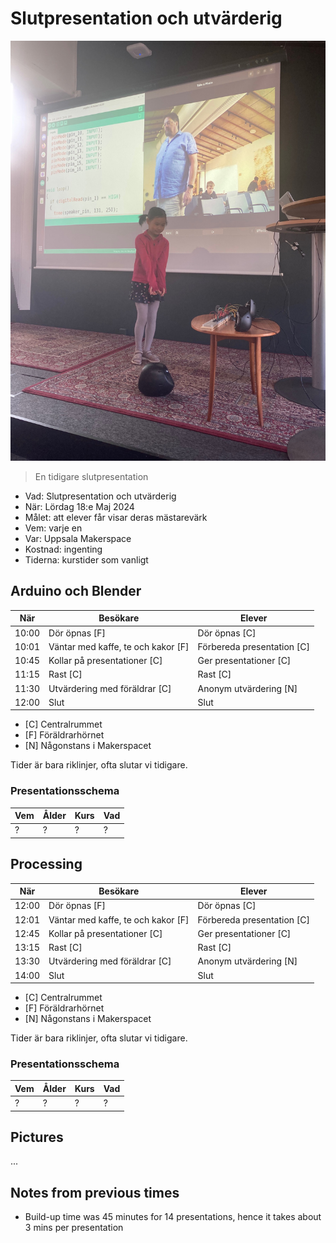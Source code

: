 # Slutpresentation och utvärderig

![](../../activities/20230527_slutpresentation/IMG_9858.jpg)

> En tidigare slutpresentation

 * Vad: Slutpresentation och utvärderig
 * När: Lördag 18:e Maj 2024
 * Målet: att elever får visar deras mästarevärk
 * Vem: varje en
 * Var: Uppsala Makerspace
 * Kostnad: ingenting
 * Tiderna: kurstider som vanligt

## Arduino och Blender

När  |Besökare                           | Elever
-----|-----------------------------------|-----------------------
10:00|Dör öpnas [F]                      | Dör öpnas [C]
10:01|Väntar med kaffe, te och kakor [F] | Förbereda presentation [C]
10:45|Kollar på presentationer  [C]      | Ger presentationer  [C]
11:15|Rast [C]                           | Rast  [C]
11:30|Utvärdering med föräldrar [C]      | Anonym utvärdering [N]
12:00|Slut                               | Slut

 * [C] Centralrummet
 * [F] Föräldrarhörnet
 * [N] Någonstans i Makerspacet

Tider är bara riklinjer, ofta slutar vi tidigare.

### Presentationsschema

Vem                   |Ålder|Kurs|Vad
----------------------|-----|----|----------------
?                     |?    |?   |?

## Processing

När  |Besökare                           | Elever
-----|-----------------------------------|-----------------------
12:00|Dör öpnas [F]                      | Dör öpnas [C]
12:01|Väntar med kaffe, te och kakor [F] | Förbereda presentation [C]
12:45|Kollar på presentationer  [C]      | Ger presentationer  [C]
13:15|Rast [C]                           | Rast  [C]
13:30|Utvärdering med föräldrar [C]      | Anonym utvärdering [N]
14:00|Slut                               | Slut

 * [C] Centralrummet
 * [F] Föräldrarhörnet
 * [N] Någonstans i Makerspacet

Tider är bara riklinjer, ofta slutar vi tidigare.

### Presentationsschema

Vem                   |Ålder|Kurs|Vad
----------------------|-----|----|----------------
?                     |?    |?   |?

## Pictures

...

## Notes from previous times

 * Build-up time was 45 minutes for 14 presentations,
   hence it takes about 3 mins per presentation
